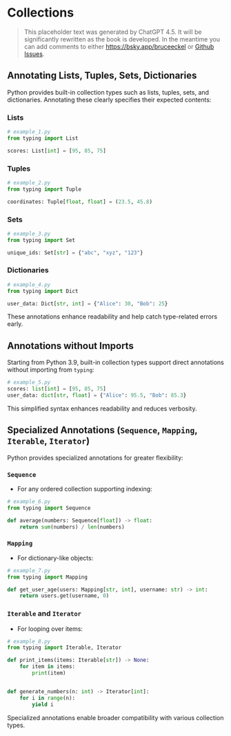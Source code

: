# Collections

> This placeholder text was generated by ChatGPT 4.5.
> It will be significantly rewritten as the book is developed.
> In the meantime you can add comments to either <https://bsky.app/bruceeckel> or [Github Issues](https://github.com/ThinkingInTypes/ThinkingInTypes.github.io/issues).

## Annotating Lists, Tuples, Sets, Dictionaries

Python provides built-in collection types such as lists, tuples, sets, and dictionaries. Annotating these clearly specifies their expected contents:

### Lists

```python
# example_1.py
from typing import List

scores: List[int] = [95, 85, 75]
```

### Tuples

```python
# example_2.py
from typing import Tuple

coordinates: Tuple[float, float] = (23.5, 45.8)
```

### Sets

```python
# example_3.py
from typing import Set

unique_ids: Set[str] = {"abc", "xyz", "123"}
```

### Dictionaries

```python
# example_4.py
from typing import Dict

user_data: Dict[str, int] = {"Alice": 30, "Bob": 25}
```

These annotations enhance readability and help catch type-related errors early.

## Annotations without Imports

Starting from Python 3.9, built-in collection types support direct annotations without importing from `typing`:

```python
# example_5.py
scores: list[int] = [95, 85, 75]
user_data: dict[str, float] = {"Alice": 95.5, "Bob": 85.3}
```

This simplified syntax enhances readability and reduces verbosity.

## Specialized Annotations (`Sequence`, `Mapping`, `Iterable`, `Iterator`)

Python provides specialized annotations for greater flexibility:

### `Sequence`

- For any ordered collection supporting indexing:

```python
# example_6.py
from typing import Sequence

def average(numbers: Sequence[float]) -> float:
    return sum(numbers) / len(numbers)
```

### `Mapping`

- For dictionary-like objects:

```python
# example_7.py
from typing import Mapping

def get_user_age(users: Mapping[str, int], username: str) -> int:
    return users.get(username, 0)
```

### `Iterable` and `Iterator`

- For looping over items:

```python
# example_8.py
from typing import Iterable, Iterator

def print_items(items: Iterable[str]) -> None:
    for item in items:
        print(item)


def generate_numbers(n: int) -> Iterator[int]:
    for i in range(n):
        yield i
```

Specialized annotations enable broader compatibility with various collection types.
